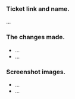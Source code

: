 ### Ticket link and name.
...

### The changes made.

* ...
* ...

### Screenshot images.

* ...
* ...
